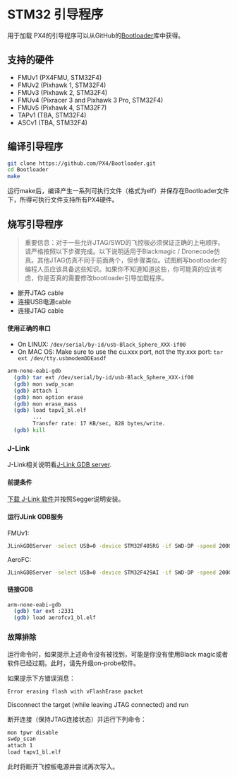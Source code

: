 # STM32 引导程序
 用于加载 PX4的引导程序可以从GitHub的[Bootloader](https://github.com/px4/bootloader)库中获得。
## 支持的硬件
  * FMUv1 (PX4FMU, STM32F4)
  * FMUv2 (Pixhawk 1, STM32F4)
  * FMUv3 (Pixhawk 2, STM32F4)
  * FMUv4 (Pixracer 3 and Pixhawk 3 Pro, STM32F4)
  * FMUv5 (Pixhawk 4, STM32F7)
  * TAPv1 (TBA, STM32F4)
  * ASCv1 (TBA, STM32F4)
##  编译引导程序
```bash
git clone https://github.com/PX4/Bootloader.git
cd Bootloader
make
```
运行make后，编译产生一系列可执行文件（格式为elf）并保存在Bootloader文件下，所得可执行文件支持所有PX4硬件。
## 烧写引导程序
>重要信息：对于一些允许JTAG/SWD的飞控板必须保证正确的上电顺序。请严格按照以下步骤完成。以下说明适用于Blackmagic / Dronecode仿真。其他JTAG仿真不同于前面两个，但步骤类似。试图刷写bootloader的编程人员应该具备这些知识。如果你不知道知道这些，你可能真的应该考虑，你是否真的需要修改bootloader引导加载程序。
  * 断开JTAG cable
  * 连接USB电源cable
  * 连接JTAG cable
#### 使用正确的串口
  * On LINUX: ```/dev/serial/by-id/usb-Black_Sphere_XXX-if00```
  * On MAC OS: Make sure to use the cu.xxx port, not the tty.xxx port: ```tar ext /dev/tty.usbmodemDDEasdf```

```bash
arm-none-eabi-gdb
  (gdb) tar ext /dev/serial/by-id/usb-Black_Sphere_XXX-if00
  (gdb) mon swdp_scan
  (gdb) attach 1
  (gdb) mon option erase
  (gdb) mon erase_mass
  (gdb) load tapv1_bl.elf
        ...
        Transfer rate: 17 KB/sec, 828 bytes/write.
  (gdb) kill
```
### J-Link
J-Link相关说明看[J-Link GDB server](https://www.segger.com/jlink-gdb-server.html).
#### 前提条件
[下载 J-Link 软件](https://www.segger.com/downloads/jlink#)并按照Segger说明安装。
#### 运行JLink GDB服务
FMUv1:
```bash
JLinkGDBServer -select USB=0 -device STM32F405RG -if SWD-DP -speed 20000
```

AeroFC:
```bash
JLinkGDBServer -select USB=0 -device STM32F429AI -if SWD-DP -speed 20000
```
#### 链接GDB
```bash
arm-none-eabi-gdb
  (gdb) tar ext :2331
  (gdb) load aerofcv1_bl.elf
```
### 故障排除
运行命令时，如果提示上述命令没有被找到，可能是你没有使用Black magic或者软件已经过期。此时，请先升级on-probe软件。

如果提示下方错误消息：

```Error erasing flash with vFlashErase packet```

Disconnect the target (while leaving JTAG connected) and run 

断开连接（保持JTAG连接状态）并运行下列命令：

```bash
mon tpwr disable
swdp_scan
attach 1
load tapv1_bl.elf
```

此时将断开飞控板电源并尝试再次写入。
